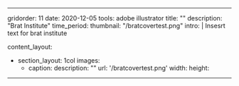 ---

gridorder: 11
date: 2020-12-05
tools: adobe illustrator
title: ""
description: "Brat Institute"
time_period:
thumbnail: "/bratcovertest.png"
intro: |
 Insesrt text for brat institute

content_layout:
  - section_layout: 1col
    images:
      - caption:
        description: ""
        url: '/bratcovertest.png'
        width:
        height:

---